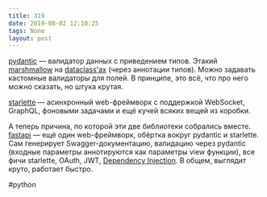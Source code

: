 ```yaml
---
title: 319
date: 2019-08-02 12:10:25
tags: None
layout: post
---
```


[pydantic](https://github.com/samuelcolvin/pydantic/) — валидатор данных с приведением типов. Этакий [marshmallow](https://github.com/marshmallow-code/marshmallow/) на [dataclass'ах](https://t.me/itgram_channel/126) (через аннотации типов). Можно задавать кастомные валидаторы для полей. В принципе, это всё, что про него можно сказать, но штука крутая.

[starlette](https://www.starlette.io/) — асинхронный web-фреймворк с поддержкой WebSocket, GraphQL, фоновыми задачами и ещё кучей всяких вещей из коробки.

А теперь причина, по которой эти две библиотеки собрались вместе. [fastapi](https://github.com/tiangolo/fastapi) — ещё один web-фреймворк, обёртка вокруг pydantic и starlette. Сам генерирует Swagger-документацию, валидацию через pydantic (входные параметры аннотируются как параметры view функции), все фичи starlette, OAuth, JWT, [Dependency Injection](https://t.me/itgram_channel/279). В общем, выглядит круто, работает быстро.

#python
